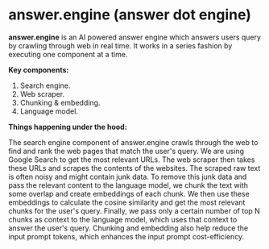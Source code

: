 # answer.engine (answer dot engine)

**answer.engine** is an AI powered answer engine which answers users query by crawling through web in real time. It works in a series fashion by executing one component at a time.

**Key components:**
1. Search engine.
2. Web scraper.
3. Chunking & embedding.
4. Language model.

**Things happening under the hood:**

The search engine component of answer.engine crawls through the web to find and rank the web pages that match the user's query. We are using Google Search to get the most relevant URLs. The web scraper then takes these URLs and scrapes the contents of the websites. The scraped raw text is often noisy and might contain junk data. To remove this junk data and pass the relevant content to the language model, we chunk the text with some overlap and create embeddings of each chunk. We then use these embeddings to calculate the cosine similarity and get the most relevant chunks for the user's query. Finally, we pass only a certain number of top N chunks as context to the language model, which uses that context to answer the user's query. Chunking and embedding also help reduce the input prompt tokens, which enhances the input prompt cost-efficiency.
